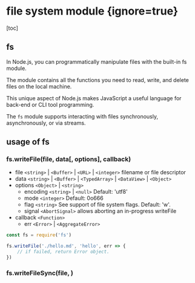 # file system module {ignore=true}

[toc]

## fs

In Node.js, you can programmatically manipulate files with the built-in fs module.

The module contains all the functions you need to read, write, and delete files on the local machine.

This unique aspect of Node.js makes JavaScript a useful language for back-end or CLI tool programming.

The `fs` module supports interacting with files synchronously, asynchronously, or via streams.

## usage of fs

### fs.writeFile(file, data[, options], callback)

- file `<string>` | `<Buffer>` | `<URL>` | `<integer>` filename or file descriptor
- data `<string>` | `<Buffer>` | `<TypedArray>` | `<DataView>` | `<Object>`
- options `<Object>` | `<string>`
  - encoding `<string>` | `<null>` Default: 'utf8'
  - mode `<integer>` Default: 0o666
  - flag `<string>` See support of file system flags. Default: 'w'.
  - signal `<AbortSignal>` allows aborting an in-progress writeFile
- callback `<Function>`
  - err `<Error>` | `<AggregateError>`

```js
const fs = require('fs')

fs.writeFile('./hello.md', 'hello', err => {
	// if failed, return Error object.
})
```

### fs.writeFileSync(file,  )

